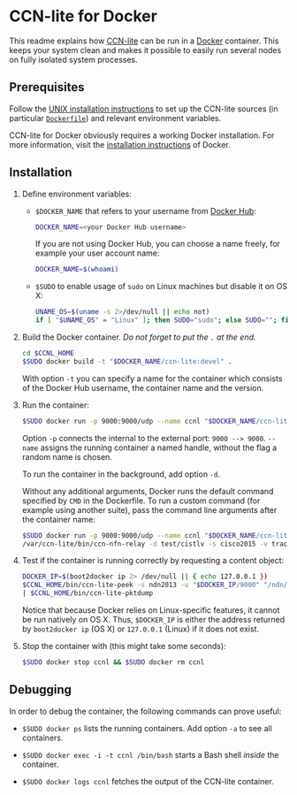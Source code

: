 # CCN-lite for Docker

This readme explains how [CCN-lite](https://github.com/cn-uofbasel/ccn-lite) can
be run in a [Docker](https://www.docker.com/) container. This keeps your system
clean and makes it possible to easily run several nodes on fully isolated system
processes.

## Prerequisites

Follow the [UNIX installation instructions](README-unix.md) to set up the
CCN-lite sources (in particular [`Dockerfile`](Dockerfile)) and relevant
environment variables.

CCN-lite for Docker obviously requires a working Docker installation. For more
information, visit the [installation instructions](https://docs.docker.com/installation/)
of Docker.

## Installation

1.  Define environment variables:

    - `$DOCKER_NAME` that refers to your username from
      [Docker Hub](https://hub.docker.com/):

        ```bash
        DOCKER_NAME=<your Docker Hub username>
        ```

        If you are not using Docker Hub, you can choose a name freely, for
        example your user account name:

        ```bash
        DOCKER_NAME=$(whoami)
        ```

    - `$SUDO` to enable usage of `sudo` on Linux machines but disable it on OS X:

        ```bash
        UNAME_OS=$(uname -s 2>/dev/null || echo not)
        if [ "$UNAME_OS" = "Linux" ]; then SUDO="sudo"; else SUDO=""; fi
        ```

2.  Build the Docker container. *Do not forget to put the `.` at the end.*

    ```bash
    cd $CCNL_HOME
    $SUDO docker build -t "$DOCKER_NAME/ccn-lite:devel" .
    ```

    With option `-t` you can specify a name for the container which consists of
    the Docker Hub username, the container name and the version.

3.  Run the container:

    ```bash
    $SUDO docker run -p 9000:9000/udp --name ccnl "$DOCKER_NAME/ccn-lite:devel"
    ```

    Option `-p` connects the internal to the external port: `9000 --> 9000`. `--name` assigns the
    running container a named handle, without the flag a random name is chosen.

    To run the container in the background, add option `-d`.

    Without any additional arguments, Docker runs the default command specified
    by `CMD` in the Dockerfile. To run a custom command (for example using
    another suite), pass the command line arguments after the container name:

    ```bash
    $SUDO docker run -p 9000:9000/udp --name ccnl "$DOCKER_NAME/ccn-lite:devel" \
    /var/ccn-lite/bin/ccn-nfn-relay -d test/cistlv -s cisco2015 -v trace -u 9000
    ```

4.  Test if the container is running correctly by requesting a content object:

    ```bash
    DOCKER_IP=$(boot2docker ip 2> /dev/null || { echo 127.0.0.1 })
    $CCNL_HOME/bin/ccn-lite-peek -s ndn2013 -u "$DOCKER_IP/9000" "/ndn/simple" \
    | $CCNL_HOME/bin/ccn-lite-pktdump
    ```

    Notice that because Docker relies on Linux-specific features, it cannot be
    run natively on OS X. Thus, `$DOCKER_IP` is either the address returned by
    `boot2docker ip` (OS X) or `127.0.0.1` (Linux) if it does not exist.

5.  Stop the container with (this might take some seconds):

    ```bash
    $SUDO docker stop ccnl && $SUDO docker rm ccnl
    ```


## Debugging

In order to debug the container, the following commands can prove useful:

- `$SUDO docker ps` lists the running containers. Add option `-a` to see all
  containers.

- `$SUDO docker exec -i -t ccnl /bin/bash` starts a Bash shell *inside* the
  container.

- `$SUDO docker logs ccnl` fetches the output of the CCN-lite container.
